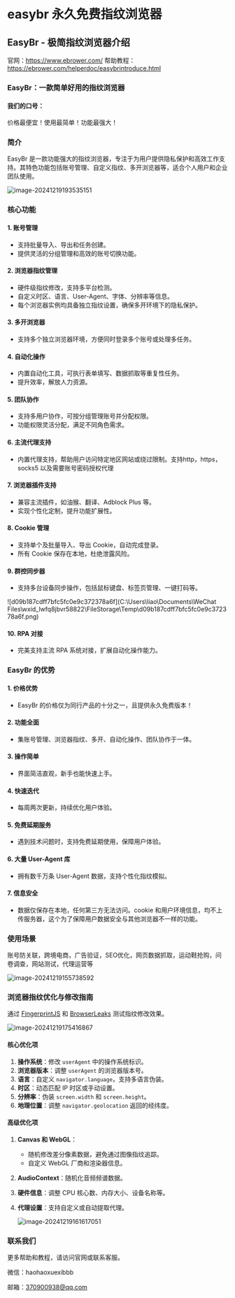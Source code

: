 # easybr 永久免费指纹浏览器
## EasyBr - 极简指纹浏览器介绍

官网：https://www.ebrower.com/
帮助教程：https://ebrower.com/helperdoc/easybrintroduce.html

### EasyBr：一款简单好用的指纹浏览器

#### 我们的口号：

价格最便宜！使用最简单！功能最强大！

### 简介

EasyBr 是一款功能强大的指纹浏览器，专注于为用户提供隐私保护和高效工作支持。其特色功能包括账号管理、自定义指纹、多开浏览器等，适合个人用户和企业团队使用。

![image-20241219193535151](C:\Users\liao\AppData\Roaming\Typora\typora-user-images\image-20241219193535151.png)

### 核心功能

#### 1. 账号管理

- 支持批量导入、导出和任务创建。
- 提供灵活的分组管理和高效的账号切换功能。

#### 2. 浏览器指纹管理

- 硬件级指纹修改，支持多平台检测。
- 自定义时区、语言、User-Agent、字体、分辨率等信息。
- 每个浏览器实例均具备独立指纹设置，确保多开环境下的隐私保护。

#### 3. 多开浏览器

- 支持多个独立浏览器环境，方便同时登录多个账号或处理多任务。

#### 4. 自动化操作

- 内置自动化工具，可执行表单填写、数据抓取等重复性任务。
- 提升效率，解放人力资源。

#### 5. 团队协作

- 支持多用户协作，可按分组管理账号并分配权限。
- 功能权限灵活分配，满足不同角色需求。

#### 6. 主流代理支持

- 内置代理支持，帮助用户访问特定地区网站或绕过限制。支持http，https，socks5 以及需要账号密码授权代理

#### 7. 浏览器插件支持

- 兼容主流插件，如油猴、翻译、Adblock Plus 等。
- 实现个性化定制，提升功能扩展性。

#### 8. Cookie 管理

- 支持单个及批量导入、导出 Cookie，自动完成登录。
- 所有 Cookie 保存在本地，杜绝泄露风险。

#### 9. 群控同步器

- 支持多台设备同步操作，包括鼠标键盘、标签页管理、一键打码等。

![d09b187cdff7bfc5fc0e9c372378a6f](C:\Users\liao\Documents\WeChat Files\wxid_lwfq8jbvr58822\FileStorage\Temp\d09b187cdff7bfc5fc0e9c372378a6f.png)

#### 10. RPA 对接

- 完美支持主流 RPA 系统对接，扩展自动化操作能力。

### EasyBr 的优势

#### 1. 价格优势

- EasyBr 的价格仅为同行产品的十分之一，且提供永久免费版本！

#### 2. 功能全面

- 集账号管理、浏览器指纹、多开、自动化操作、团队协作于一体。

#### 3. 操作简单

- 界面简洁直观，新手也能快速上手。

#### 4. 快速迭代

- 每周两次更新，持续优化用户体验。

#### 5. 免费延期服务

- 遇到技术问题时，支持免费延期使用，保障用户体验。

#### 6. 大量 User-Agent 库

- 拥有数千万条 User-Agent 数据，支持个性化指纹模拟。

#### 7. 信息安全

- 数据仅保存在本地，任何第三方无法访问。cookie 和用户环境信息，均不上传服务器，这个为了保障用户数据安全与其他浏览器不一样的功能。

### 使用场景

账号防关联，跨境电商，广告验证，SEO优化，网页数据抓取，运动鞋抢购，问卷调查，网站测试，代理运营等

![image-20241219155738592](C:\Users\liao\AppData\Roaming\Typora\typora-user-images\image-20241219155738592.png)

### 浏览器指纹优化与修改指南

通过 [FingerprintJS](https://fingerprintjs.github.io/fingerprintjs/) 和 [BrowserLeaks](https://browserleaks.com/) 测试指纹修改效果。

![image-20241219175416867](C:\Users\liao\AppData\Roaming\Typora\typora-user-images\image-20241219175416867.png)

#### 核心优化项

1. **操作系统**：修改 `userAgent` 中的操作系统标识。
2. **浏览器版本**：调整 `userAgent` 的浏览器版本号。
3. **语言**：自定义 `navigator.language`，支持多语言伪装。
4. **时区**：动态匹配 IP 时区或手动设置。
5. **分辨率**：伪装 `screen.width` 和 `screen.height`。
6. **地理位置**：调整 `navigator.geolocation` 返回的经纬度。

#### 高级优化项

1. **Canvas 和 WebGL**：

   - 随机修改差分像素数据，避免通过图像指纹追踪。
   - 自定义 WebGL 厂商和渲染器信息。

2. **AudioContext**：随机化音频频谱数据。

3. **硬件信息**：调整 CPU 核心数、内存大小、设备名称等。

4. **代理设置**：支持自定义或自动提取代理。

   ![image-20241219161617051](C:\Users\liao\AppData\Roaming\Typora\typora-user-images\image-20241219161617051.png)

### 联系我们

更多帮助和教程，请访问官网或联系客服。

微信：haohaoxuexibbb

邮箱：370900938@qq.com


